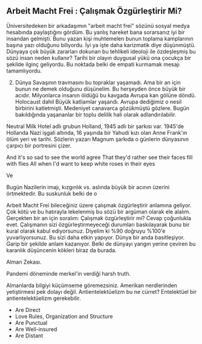 ## Arbeit Macht Frei : Çalışmak Özgürleştirir Mi?

Üniversitedeken bir arkadaşımın "arbeit macht frei" sözünü sosyal medya hesabında paylaştığını gördüm. Bu yanlış hareket bana sorarsanız iyi bir insandan gelmişti.
Bunu yazan kişi muhtemelen bunun toplama kamplarının başına yazı olduğunu biliyordu. İyi ya işte daha karizmatik diye düşünmüştü.
Dünyaya çok büyük zararları dokunan bu tehlikeli ideoloji ile özdeşleşmiş bu sözü insan neden kullanır? 
Tarihi bir olayın duygusal yükü ona çocukça bir şekilde ilginç geliyordu. Bu noktada belki de empati kurmamak mesajı tamamlıyordu.

2. Dünya Savaşının travmasını bu topraklar yaşamadı. Ama bir an için bunun ne demek olduğunu düşünelim. Bu herşeyden önce büyük bir acıdır. Milyonlarca insanın öldüğü bu kavgada Avrupa kan gölüne döndü. Holocaust dahil Büyük katliamlar yaşandı. Avrupa dediğimiz o nesil birbirini katletmişti. Medeniyet canavarca gözükmüştü gözlere. Bugün bakıldığında yaşananlar bir toplu delilik hali olarak adlandırılabilir.

Neutral Milk Hotel adlı grubun Holland, 1945 adlı bir şarkısı var. 1945'de Hollanda Nazi işgali altında, 16 yaşında bir Yahudi kızı olan Anne Frank'ın ölüm yeri ve tarihi. Sözlerin yazarı Magnum şarkıda o günlerin dünyasının çarpıcı bir portresini çizer.

And it's so sad to see the world agree
That they'd rather see their faces fill with flies
All when I'd want to keep white roses in their eyes

Ve 

Bugün Nazilerin imajı, kızgınlık vs. aslında büyük bir acının üzerini örtmektedir. Bu suskunluk belki de o

Arbeit Macht Frei bileceğiniz üzere çalışmak özgürleştirir anlamına geliyor. Çok kötü ve bu hatırayla lekelenmiş bu sözü bir argüman olarak ele alalım. Gerçekten bir an için soralım: Çalışmak özgürleştirir mi? Cevap çoğunlukla evet. Çalışmanın sizi özgürleştirmeyeceği durumları baskılayarak bunu bir kural olarak kabul ediyorsunuz.
Diyelim ki %90 doğruyu %100'e yuvarlıyorsunuz. Bu sizi daha etkin yapıyor. Dünya bir anda basitleşiyor. Garip bir şekilde anlam kazanıyor.
Belki de dünyayı yangın yerine çeviren bu karanlık düşüncenin kökleri biraz da burada.




Alman Zekası.

Pandemi döneminde merkel'in verdiği harsh truth.

Almanlarda bilgiyi küçümseme göremezsiniz. Amerikan nerdlerinden yetiştirmesi pek dolayı değil. Antientelektüelizm bu ne cürret?
Entelektüel bir antientelektüelizm gerekebilir.

* Are Direct
* Love Rules, Organization and Structure
* Are Punctual
* Are Well-insured
* Are Distant
